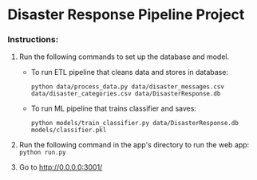 # Disaster Response Pipeline Project

### Instructions:
1. Run the following commands to set up the database and model.

    - To run ETL pipeline that cleans data and stores in database:

        `python data/process_data.py data/disaster_messages.csv data/disaster_categories.csv data/DisasterResponse.db`

    - To run ML pipeline that trains classifier and saves:

        `python models/train_classifier.py data/DisasterResponse.db models/classifier.pkl`

2. Run the following command in the app's directory to run the web app:
    `python run.py`

3. Go to http://0.0.0.0:3001/
